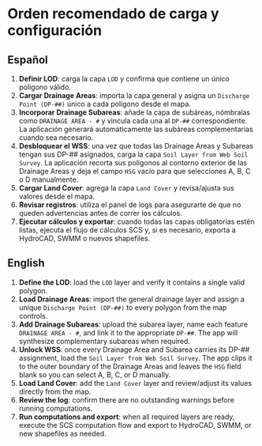 # Orden recomendado de carga y configuración

## Español
1. **Definir LOD**: carga la capa `LOD` y confirma que contiene un único polígono válido.
2. **Cargar Drainage Areas**: importa la capa general y asigna un `Discharge Point (DP-##)` único a cada polígono desde el mapa.
3. **Incorporar Drainage Subareas**: añade la capa de subáreas, nómbralas como `DRAINAGE AREA - #` y vincula cada una al `DP-##` correspondiente. La aplicación generará automáticamente las subáreas complementarias cuando sea necesario.
4. **Desbloquear el WSS**: una vez que todas las Drainage Areas y Subareas tengan sus DP-## asignados, carga la capa `Soil Layer from Web Soil Survey`. La aplicación recorta sus polígonos al contorno exterior de las Drainage Areas y deja el campo `HSG` vacío para que selecciones A, B, C o D manualmente.
5. **Cargar Land Cover**: agrega la capa `Land Cover` y revisa/ajusta sus valores desde el mapa.
6. **Revisar registros**: utiliza el panel de logs para asegurarte de que no queden advertencias antes de correr los cálculos.
7. **Ejecutar cálculos y exportar**: cuando todas las capas obligatorias estén listas, ejecuta el flujo de cálculos SCS y, si es necesario, exporta a HydroCAD, SWMM o nuevos shapefiles.

## English
1. **Define the LOD**: load the `LOD` layer and verify it contains a single valid polygon.
2. **Load Drainage Areas**: import the general drainage layer and assign a unique `Discharge Point (DP-##)` to every polygon from the map controls.
3. **Add Drainage Subareas**: upload the subarea layer, name each feature `DRAINAGE AREA - #`, and link it to the appropriate `DP-##`. The app will synthesize complementary subareas when required.
4. **Unlock WSS**: once every Drainage Area and Subarea carries its DP-## assignment, load the `Soil Layer from Web Soil Survey`. The app clips it to the outer boundary of the Drainage Areas and leaves the `HSG` field blank so you can select A, B, C, or D manually.
5. **Load Land Cover**: add the `Land Cover` layer and review/adjust its values directly from the map.
6. **Review the log**: confirm there are no outstanding warnings before running computations.
7. **Run computations and export**: when all required layers are ready, execute the SCS computation flow and export to HydroCAD, SWMM, or new shapefiles as needed.
